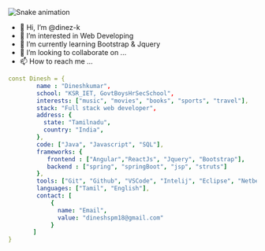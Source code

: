 ![Snake animation](https://github.com/thepiyushmalhotra/thepiyushmalhotra/blob/output/github-contribution-grid-snake.svg)

- 👋 Hi, I’m @dinez-k
- 👀 I’m interested in Web Developing
- 🌱 I’m currently learning Bootstrap & Jquery
- 💞️ I’m looking to collaborate on ...
- 📫 How to reach me ...
```yaml
const Dinesh = {
        name : "Dineshkumar",
        school: "KSR_IET, GovtBoysHrSecSchool",
        interests: ["music", "movies", "books", "sports", "travel"],
        stack: "Full stack web developer",
        address: {
          state: "Tamilnadu",
          country: "India",
        },
        code: ["Java", "Javascript", "SQL"],
        frameworks: {
           frontend : ["Angular","ReactJs", "Jquery", "Bootstrap"],
           backend : ["spring", "springBoot", "jsp", "struts"]
        },
        tools: ["Git", "Github", "VSCode", "Intelij", "Eclipse", "Netbeans" , "SpringToolSuite"],
        languages: ["Tamil", "English"],
        contact: [
            {
              name: "Email",
              value: "dineshspm18@gmail.com"
            }      
       ]
}
```
<!---
dinez-k/dinez-k is a ✨ special ✨ repository because its `README.md` (this file) appears on your GitHub profile.
You can click the Preview link to take a look at your changes.
--->
